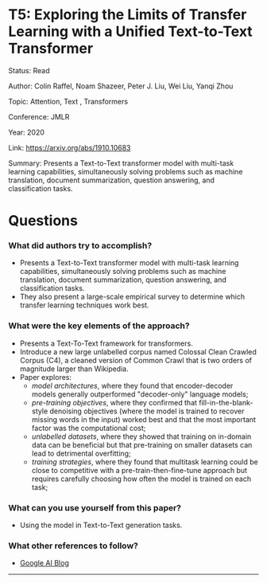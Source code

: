 # T5: Exploring the Limits of Transfer Learning with a Unified Text-to-Text Transformer
Status: Read

Author: Colin Raffel, Noam Shazeer, Peter J. Liu, Wei Liu, Yanqi Zhou

Topic: Attention, Text , Transformers

Conference: JMLR

Year: 2020

Link: https://arxiv.org/abs/1910.10683

Summary: Presents a Text-to-Text transformer model with multi-task learning capabilities, simultaneously solving problems such as machine translation, document summarization, question answering, and classification tasks.

# Questions

### What did authors try to accomplish?

- Presents a Text-to-Text transformer model with multi-task learning capabilities, simultaneously solving problems such as machine translation, document summarization, question answering, and classification tasks.
- They also present a large-scale empirical survey to determine which transfer learning techniques work best.

### What were the key elements of the approach?

- Presents a Text-To-Text framework for transformers.
- Introduce a new large unlabelled corpus named Colossal Clean Crawled Corpus (C4), a cleaned version of Common Crawl that is two orders of magnitude larger than Wikipedia.
- Paper explores:
    - *model architectures*, where they found that encoder-decoder models generally outperformed "decoder-only" language models;
    - *pre-training objectives*, where they confirmed that fill-in-the-blank-style denoising objectives (where the model is trained to recover missing words in the input) worked best and that the most important factor was the computational cost;
    - *unlabelled datasets*, where they showed that training on in-domain data can be beneficial but that pre-training on smaller datasets can lead to detrimental overfitting;
    - *training strategies*, where they found that multitask learning could be close to competitive with a pre-train-then-fine-tune approach but requires carefully choosing how often the model is trained on each task;

### What can you use yourself from this paper?

- Using the model in Text-to-Text generation tasks.

### What other references to follow?

- [Google AI Blog](https://ai.googleblog.com/2020/02/exploring-transfer-learning-with-t5.html)

---